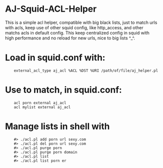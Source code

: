 # AJ-Squid-ACL-Helper
This is a simple acl helper, compatible with big black lists, just to match urls with acls, keep use of other squid config, like http_access, and other matchs acls in default config.
This keep centralized config in squid with high performance and no reload for new urls, nice to big lists ^_^.

# Load in squid.conf with:
        external_acl_type aj_acl %ACL %DST %URI /path/of/file/aj_helper.pl
# Use to match, in squid.conf:
        acl porn external aj_acl
        acl mylist external aj_acl
# Manage lists in shell with 
        #> ./acl.pl add porn url sexy.com
        #> ./acl.pl del porn url sexy.com
        #> ./acl.pl purge porn
        #> ./acl.pl purge porn domain
        #> ./acl.pl list
        #> ./acl.pl list porn er
